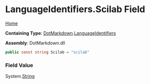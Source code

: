 <a name="_top"></a>

# LanguageIdentifiers\.Scilab Field

[Home](../../../README.md#_top)

**Containing Type**: [DotMarkdown](../../README.md#_top)\.[LanguageIdentifiers](../README.md#_top)

**Assembly**: DotMarkdown\.dll

```csharp
public const string Scilab = "scilab"
```

### Field Value

System\.[String](https://docs.microsoft.com/en-us/dotnet/api/system.string)